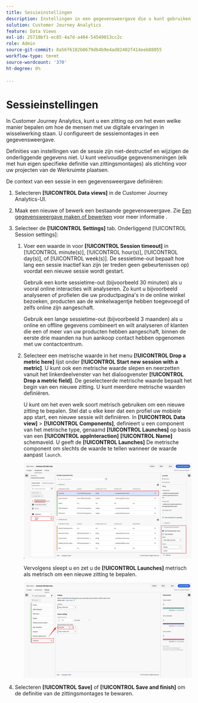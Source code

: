 ```yaml
---
title: Sessieinstellingen
description: Instellingen in een gegevensweergave die u kunt gebruiken om de duur van een sessie te definiëren en de trigger voor het starten van een nieuwe sessie
solution: Customer Journey Analytics
feature: Data Views
exl-id: 25710bf1-ec85-4a7d-a404-54549013cc2c
role: Admin
source-git-commit: 8a56f6182b0679d64b9e4ad82402f414eeb88055
workflow-type: tm+mt
source-wordcount: '370'
ht-degree: 0%

---
```


# Sessieinstellingen

In Customer Journey Analytics, kunt u een zitting op om het even welke manier bepalen om hoe de mensen met uw digitale ervaringen in wisselwerking staan. U configureert de sessiemontages in een gegevensweergave.

Definities van instellingen van de sessie zijn niet-destructief en wijzigen de onderliggende gegevens niet. U kunt veelvoudige gegevensmeningen (elk met hun eigen specifieke definitie van zittingsmontages) als stichting voor uw projecten van de Werkruimte plaatsen.

De context van een sessie in een gegevensweergave definiëren:

1. Selecteren **[!UICONTROL Data views]** in de Customer Journey Analytics-UI.

2. Maak een nieuwe of bewerk een bestaande gegevensweergave. Zie [Een gegevensweergave maken of bewerken](create-dataview.md) voor meer informatie .

3. Selecteer de **[!UICONTROL Settings]** tab. Onderliggend [!UICONTROL Session settings]:

   1. Voer een waarde in voor **[!UICONTROL Session timeout]** in [!UICONTROL minute(s)], [!UICONTROL hour(s)], [!UICONTROL day(s)], of [!UICONTROL week(s)]. De sessietime-out bepaalt hoe lang een sessie inactief kan zijn (er treden geen gebeurtenissen op) voordat een nieuwe sessie wordt gestart.

      Gebruik een korte sessietime-out (bijvoorbeeld 30 minuten) als u vooral online interacties wilt analyseren. Zo kunt u bijvoorbeeld analyseren of profielen die uw productpagina&#39;s in de online winkel bezoeken, producten aan de winkelwagentje hebben toegevoegd of zelfs online zijn aangeschaft.

      Gebruik een lange sessietime-out (bijvoorbeeld 3 maanden) als u online en offline gegevens combineert en wilt analyseren of klanten die een of meer van uw producten hebben aangeschaft, binnen de eerste drie maanden na hun aankoop contact hebben opgenomen met uw contactcentrum.


   2. Selecteer een metrische waarde in het menu **[!UICONTROL Drop a metric here]** lijst onder **[!UICONTROL Start new session with a metric]**. U kunt ook een metrische waarde slepen en neerzetten vanuit het linkerdeelvenster van het dialoogvenster **[!UICONTROL Drop a metric field]**. De geselecteerde metrische waarde bepaalt het begin van een nieuwe zitting. U kunt meerdere metrische waarden definiëren.

      U kunt om het even welk soort metrisch gebruiken om een nieuwe zitting te bepalen. Stel dat u elke keer dat een profiel uw mobiele app start, een nieuwe sessie wilt definiëren. In **[!UICONTROL Data view]** > **[!UICONTROL Components]**, definieert u een component van het metrische type, genaamd **[!UICONTROL Launches]** op basis van een **[!UICONTROL appInteraction]** **[!UICONTROL Name]** schemaveld. U geeft de **[!UICONTROL Launches]** De metrische component om slechts de waarde te tellen wanneer de waarde aanpast `launch`.

      ![Metrische componentinitialen voor interactie van app](assets/component-launches.png)

      Vervolgens sleept u en zet u de **[!UICONTROL Launches]** metrisch als metrisch om een nieuwe zitting te bepalen.

      ![Instellingen sessie worden gestart](assets/session-settings-launches-metric.png)



4. Selecteren **[!UICONTROL Save]** of **[!UICONTROL Save and finish]** om de definitie van de zittingsmontages te bewaren.
